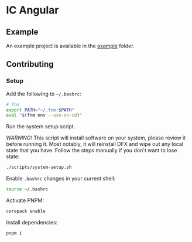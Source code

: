 # IC Angular

## Example

An example project is available in the [example](./example/README.md) folder.

## Contributing

### Setup

Add the following to `~/.bashrc`:

```bash
# fnm
export PATH="~/.fnm:$PATH"
eval "$(fnm env --use-on-cd)"
```

Run the system setup script.

_WARNING!_ This script will install software on your system, please review it before running it. Most notably, it will reinstall DFX and wipe out any local state that you have. Follow the steps manually if you don't want to lose state:

```bash
./scripts/system-setup.sh
```

Enable `.bashrc` changes in your current shell:

```bash
source ~/.bashrc
```

Activate PNPM:

```bash
corepack enable
```

Install dependencies:

```bash
pnpm i
```
